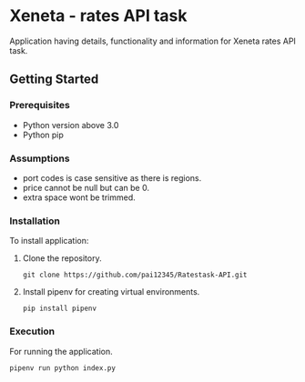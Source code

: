 # Xeneta - rates API task

Application having details, functionality and information for Xeneta rates API task.

## Getting Started

### Prerequisites

- Python version above 3.0
- Python pip

### Assumptions

- port codes is case sensitive as there is regions.
- price cannot be null but can be 0.
- extra space wont be trimmed.

### Installation

To install application:

1. Clone the repository.

   `git clone https://github.com/pai12345/Ratestask-API.git`

2. Install pipenv for creating virtual environments.

   `pip install pipenv`

### Execution

For running the application.

`pipenv run python index.py`
